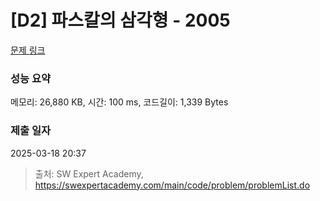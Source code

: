 # [D2] 파스칼의 삼각형 - 2005 

[문제 링크](https://swexpertacademy.com/main/code/problem/problemDetail.do?contestProbId=AV5P0-h6Ak4DFAUq) 

### 성능 요약

메모리: 26,880 KB, 시간: 100 ms, 코드길이: 1,339 Bytes

### 제출 일자

2025-03-18 20:37



> 출처: SW Expert Academy, https://swexpertacademy.com/main/code/problem/problemList.do